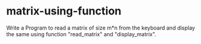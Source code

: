 # matrix-using-function
Write a Program to read a matrix of size m*n from the keyboard and display the same using function  "read_matrix" and "display_matrix".

